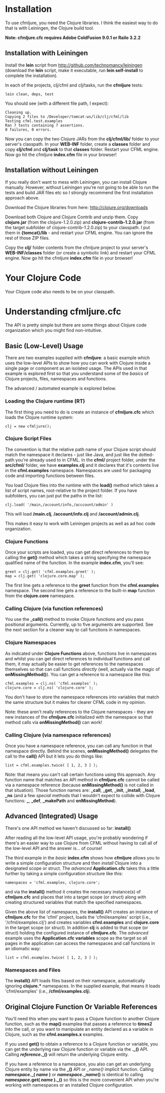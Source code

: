 # Installation

To use cfmljure, you need the Clojure libraries. I think the easiest way to do that is with Leiningen, the Clojure build tool.

**Note: cfmljure.cfc requires Adobe ColdFusion 9.0.1 or Railo 3.2.2**

## Installation with Leiningen

Install the **lein** script from http://github.com/technomancy/leiningen 
(download the **lein** script, make it executable, run **lein self-install** to complete 
the installation).

In each of the projects, clj/cfml and clj/tasks, run the **cfmljure** tests:

	lein clean, deps, test

You should see (with a different file path, I expect):

	Cleaning up.
	Copying 2 files to /Developer/tomcat-ws/lib/clj/cfml/lib
	Testing cfml.test.examples
	Ran 7 tests containing 7 assertions.
	0 failures, 0 errors.

Now you can copy the two Clojure JARs from the **clj/cfml/lib/** folder to your server's classpath.
In your **WEB-INF** folder, create a **classes** folder and copy **clj/cfml**
and **clj/task** to that **classes** folder. Restart your CFML engine.
Now go hit the cfmljure **index.cfm** file in your browser!

## Installation without Leiningen

If you really don't want to mess with Leiningen, you can install Clojure manually. However, without Leiningen
you're not going to be able to run the tests and build JAR files etc so I strongly recommend the first installation
approach above.

Download the Clojure libraries from here: http://clojure.org/downloads

Download both Clojure and Clojure Contrib and unzip them. Copy **clojure.jar** (from the clojure-1.2.0.zip)
and **clojure-contrib-1.2.0.jar** (from the target subfolder of clojure-contrib-1.2.0.zip) to your classpath.
I put them in **{tomcat}/lib** - and restart your CFML engine. You can ignore the rest of those ZIP files.

Copy the **clj/** folder contents from the cfmljure project to your server's **WEB-INF/classes** folder (or create a symbolic link)
and restart your CFML engine. Now go hit the cfmljure **index.cfm** file in your browser!

# Your Clojure Code

Your Clojure code also needs to be on your classpath.

# Understanding cfmljure.cfc

The API is pretty simple but there are some things about Clojure code organization which you might find non-intuitive.

## Basic (Low-Level) Usage

There are two examples supplied with **cfmljure**: a basic example which uses the low-level APIs to show how you can
work with Clojure inside a single page or component as an isolated usage. The APIs used in that example is explored
first so that you understand some of the *basics* of Clojure projects, files, namespaces and functions.

The advanced / automated example is explored below.

### Loading the Clojure runtime (RT)

The first thing you need to do is create an instance of **cfmljure.cfc** which loads the Clojure runtime system:

	clj = new cfmljure();

### Clojure Script Files

The convention is that the relative path name of your Clojure script should match the namespace it declares -
just like Java, and just like the dotted-path you're already used to in CFML. In the **cfml/** project folder, under the
**src/cfml/** folder, we have **examples.clj** and it declares that it's contents live in the **cfml.examples**
namespace. Namespaces are used for packaging code and importing functions between files.

You load Clojure files into the runtime with the **load()** method which takes a list of script names, root-relative to
the project folder. If you have subfolders, you can just put the paths in the list:

	clj.load( '/main,/account/info,/acccount/admin' )

This will load **/main.clj**, **/account/info.clj** and **/account/admin.clj**.

This makes it easy to work with Leiningen projects as well as ad hoc code organization.

### Clojure Functions

Once your scripts are loaded, you can get direct references to them by calling the **get()** method which takes a string
specifying the namespace qualified name of the function. In the example **index.cfm**, you'll see:

	greet = clj.get( 'cfml.examples.greet' );
	map = clj.get( 'clojure.core.map' );

The first line gets a reference to the **greet** function from the **cfml.examples** namespace.
The second line gets a reference to the built-in **map** function from the **clojure.core** namespace.

### Calling Clojure (via function references)

You use the **_call()** method to invoke Clojure functions and you pass positional arguments.
Currently, up to five arguments are supported. See the next section for a cleaner way to call functions in namespaces.

### Clojure Namespaces

As indicated under **Clojure Functions** above, functions live in namespaces and whilst you can get direct
references to individual functions and call them, it may actually be easier to get references to the namespaces
themselves so that can call functions *directly* (well, actually via the magic of **onMissingMethod()**). You
can get a reference to a namespace like this:

	cfml.examples = clj.ns( 'cfml.examples' );
	clojure.core = clj.ns( 'clojure.core' );

You don't have to store the namespace references into variables that match the same structure but it makes for
clearer CFML code in my opinion.

Note: these aren't really references to the Clojure namespaces - they are new instances of the **cfmljure.cfc**
initialized with the namespace so that method calls via **onMissingMethod()** can work!

### Calling Clojure (via namespace references)

Once you have a namespace reference, you can call any function in that namespace directly. Behind the scenes,
**onMissingMethod()** delegates the call to the **call()** API but it lets you do things like:

	list = cfml.examples.twice( [ 1, 2, 3 ] );

Note: that means you can't call certain functions using this approach. Any function name that matches an API
method in **cfmljure.cfc** cannot be called via a namespace reference (because **onMissingMethod()** is not
called in that situation). Those function names are: **_call**, **_get**, **_init**, **_install**, **_load**, **_ns**
(and a few *special* methods that I wouldn't expect to collide with Clojure functions: **\_**, **\_def**, **\_makePath**
and **onMissingMethod**).

## Advanced (Integrated) Usage

There's one API method we haven't discussed so far: **install()**

After reading all the low-level API usage, you're probably wondering if there's an easier way to use Clojure from
CFML without having to call all of the low-level API and the answer is... of course!

The third example in the *basic* **index.cfm** shows how **cfmljure** allows you to write a simple configuration
structure and then *install* Clojure into a designated scope or struct. The *advanced* **Application.cfc** takes
this a little further by taking a simple configuration structure like this:

	namespaces = 'cfml.examples, clojure.core';

and via the **install()** method it creates the necessary instance(s) of **cfmljure.cfc** and places that into a
target scope (or struct) along with creating structured variables that match the specified namespaces.

Given the above list of namespaces, the **install()** API creates an instance of **cfmljure.cfc** for the 'cfml'
project, loads the 'cfml/examples' script (i.e., '/cfml/examples.clj') and creates variables **cfml.examples**
and **clojure.core** in the target scope (or struct). In addition **clj** is added to that scope (or struct) holding the
configured instance of **cfmljure.cfc**. The *advanced* example uses the **Application.cfc** **variables** scope as the
target so all pages in the application can access the namespaces and call functions in an idiomatic way:

	list = cfml.examples.twice( [ 1, 2, 3 ] );

### Namespaces and Files

The **install()** API loads files based on their namespace, automatically ignoring **clojure.\*** namespaces. In
the supplied example, that means it loads 'cfml/examples' (i.e., **/cfml/examples.clj**).

## Original Clojure Function Or Variable References

You'll need this when you want to pass a Clojure function to another Clojure function,
such as the **map()** examplea that passes a reference to **times2** into the call, or you
want to manipulate an entity declared as a variable in Clojure, such as the **cfml.examples.x** examples.

If you used **get()** to obtain a reference to a Clojure function or variable, you can get the underlying raw Clojure function or 
variable via the **.\_()** API. Calling **_reference_.\_()** will return the underlying Clojure entity.

If you have a reference to a namespace, you also can get an underlying Clojure entity by name via the **\_()** API or *_name()* implicit function.
Calling **_namespace_.\_( _name_ )** or **_namespace_.\__name_()** is identical to calling **_namespace_.get( _name_ ).\_()** so this is the more convenient API when you're
working with namespaces or an installed Clojure configuration.